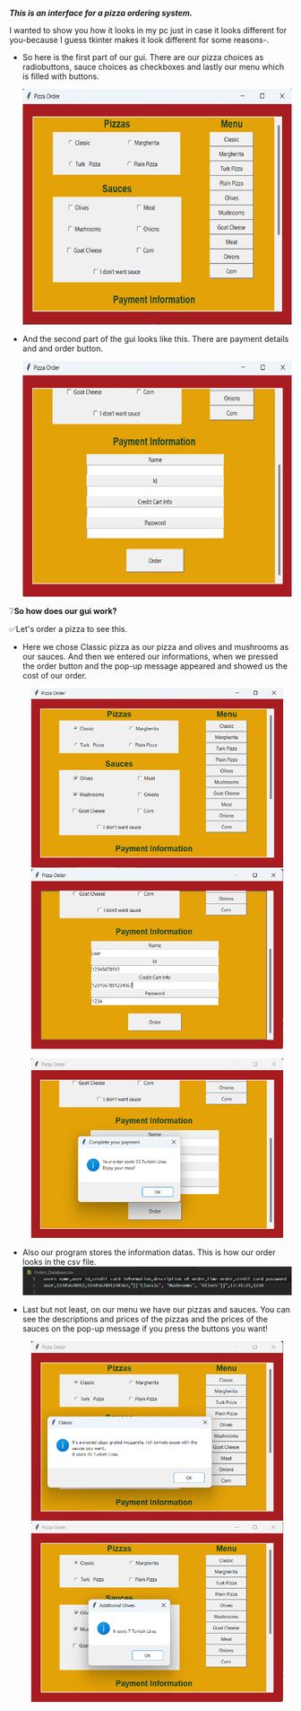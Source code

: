 ***This is an interface for a pizza ordering system.***

I wanted to show you how it looks in my pc just in case it looks different for you-because I guess tkinter makes it look different for some reasons-.

- So here is the first part of our gui. There are our pizza choices as radiobuttons, sauce choices as checkboxes and lastly our menu which is filled with buttons.

   <img src= "./images/page1.png" width =598 height=420>

- And the second part of the gui looks like this. There are payment details and and order button.

   <img src= "./images/page2.png" width =598 height=420>

❔**So how does our gui work?** 

✅Let's order a pizza to see this.

+ Here we chose Classic pizza as our pizza and olives and mushrooms as our sauces. And then we entered our informations, when we pressed the order button and the pop-up message appeared and showed us the cost of our order. 

   <p align="middle">
      <img src= "./images/order1.png" width =450 height=320>
      <img src= "./images/order2.png" width =450 height=320> 
   </p>
   <p align="middle">
      <img src= "./images/order3.png" width =450 height=320> 
   </p>
   
 + Also our program stores the information datas. This is how our order looks in the csv file.
   <img src= "./images/final.png">
   
 + Last but not least, on our menu we have our pizzas and sauces. You can see the descriptions and prices of the pizzas and the prices of the sauces on the pop-up message if you press the buttons you want!
   <p align="middle">
      <img src= "./images/menu_pizza.png" width =450 height=320>
      <img src= "./images/menu_sauce.png" width =450 height=320> 
   </p>
 












